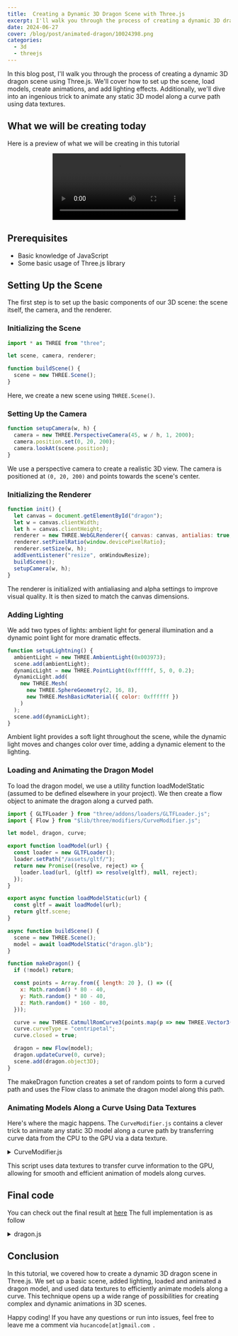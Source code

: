 ```yaml
---
title:  Creating a Dynamic 3D Dragon Scene with Three.js
excerpt: I'll walk you through the process of creating a dynamic 3D dragon scene using Three.js
date: 2024-06-27
cover: /blog/post/animated-dragon/10024398.png
categories:
  - 3d
  - threejs
---
```


In this blog post, I'll walk you through the process of creating a dynamic 3D dragon scene using Three.js. We'll cover how to set up the scene, load models, create animations, and add lighting effects. Additionally, we'll dive into an ingenious trick to animate any static 3D model along a curve path using data textures.

## What we will be creating today

Here is a preview of what we will be creating in this tutorial

<div style="width: 100%;text-align: center;">
    <video autoplay loop controls>
    <source src="/blog/post/animated-dragon/dragon-600-20s.webm">
    </video>
</div>

## Prerequisites
- Basic knowledge of JavaScript
- Some basic usage of Three.js library

## Setting Up the Scene

The first step is to set up the basic components of our 3D scene: the scene itself, the camera, and the renderer.

### Initializing the Scene

```js
import * as THREE from "three";

let scene, camera, renderer;

function buildScene() {
  scene = new THREE.Scene();
}
```

Here, we create a new scene using `THREE.Scene()`.

### Setting Up the Camera

```js
function setupCamera(w, h) {
  camera = new THREE.PerspectiveCamera(45, w / h, 1, 2000);
  camera.position.set(0, 20, 200);
  camera.lookAt(scene.position);
}
```

We use a perspective camera to create a realistic 3D view. The camera is positioned at `(0, 20, 200)` and points towards the scene's center.

### Initializing the Renderer

```js
function init() {
  let canvas = document.getElementById("dragon");
  let w = canvas.clientWidth;
  let h = canvas.clientHeight;
  renderer = new THREE.WebGLRenderer({ canvas: canvas, antialias: true, alpha: true });
  renderer.setPixelRatio(window.devicePixelRatio);
  renderer.setSize(w, h);
  addEventListener("resize", onWindowResize);
  buildScene();
  setupCamera(w, h);
}
```
The renderer is initialized with antialiasing and alpha settings to improve visual quality. It is then sized to match the canvas dimensions.

### Adding Lighting

We add two types of lights: ambient light for general illumination and a dynamic point light for more dramatic effects.

```js
function setupLightning() {
  ambientLight = new THREE.AmbientLight(0x003973);
  scene.add(ambientLight);
  dynamicLight = new THREE.PointLight(0xffffff, 5, 0, 0.2);
  dynamicLight.add(
    new THREE.Mesh(
      new THREE.SphereGeometry(2, 16, 8),
      new THREE.MeshBasicMaterial({ color: 0xffffff })
    )
  );
  scene.add(dynamicLight);
}
```
Ambient light provides a soft light throughout the scene, while the dynamic light moves and changes color over time, adding a dynamic element to the lighting.

### Loading and Animating the Dragon Model

To load the dragon model, we use a utility function loadModelStatic (assumed to be defined elsewhere in your project). We then create a flow object to animate the dragon along a curved path.

```js
import { GLTFLoader } from "three/addons/loaders/GLTFLoader.js";
import { Flow } from "$lib/three/modifiers/CurveModifier.js";

let model, dragon, curve;

export function loadModel(url) {
  const loader = new GLTFLoader();
  loader.setPath("/assets/gltf/");
  return new Promise((resolve, reject) => {
    loader.load(url, (gltf) => resolve(gltf), null, reject);
  });
}

export async function loadModelStatic(url) {
  const gltf = await loadModel(url);
  return gltf.scene;
}

async function buildScene() {
  scene = new THREE.Scene();
  model = await loadModelStatic("dragon.glb");
}

function makeDragon() {
  if (!model) return;

  const points = Array.from({ length: 20 }, () => ({
    x: Math.random() * 80 - 40,
    y: Math.random() * 80 - 40,
    z: Math.random() * 160 - 80,
  }));

  curve = new THREE.CatmullRomCurve3(points.map(p => new THREE.Vector3(p.x, p.y, p.z)));
  curve.curveType = "centripetal";
  curve.closed = true;

  dragon = new Flow(model);
  dragon.updateCurve(0, curve);
  scene.add(dragon.object3D);
}

```

The makeDragon function creates a set of random points to form a curved path and uses the Flow class to animate the dragon model along this path.

### Animating Models Along a Curve Using Data Textures

Here's where the magic happens. The `CurveModifier.js` contains a clever trick to animate any static 3D model along a curve path by transferring curve data from the CPU to the GPU via a data texture.


<details>

<summary>CurveModifier.js</summary>

```js
// Original src: https://github.com/zz85/threejs-path-flow
const CHANNELS = 4;
const TEXTURE_WIDTH = 1024;
const TEXTURE_HEIGHT = 4;

import {
  DataTexture,
  DataUtils,
  RGBAFormat,
  HalfFloatType,
  RepeatWrapping,
  Mesh,
  InstancedMesh,
  LinearFilter,
  DynamicDrawUsage,
  Matrix4,
} from "three";

/**
 * Make a new DataTexture to store the descriptions of the curves.
 *
 * @param { number } numberOfCurves the number of curves needed to be described by this texture.
 */
export function initSplineTexture(numberOfCurves = 1) {
  const dataArray = new Uint16Array(
    TEXTURE_WIDTH * TEXTURE_HEIGHT * numberOfCurves * CHANNELS
  );
  const dataTexture = new DataTexture(
    dataArray,
    TEXTURE_WIDTH,
    TEXTURE_HEIGHT * numberOfCurves,
    RGBAFormat,
    HalfFloatType
  );

  dataTexture.wrapS = RepeatWrapping;
  dataTexture.wrapY = RepeatWrapping;
  dataTexture.magFilter = LinearFilter;
  dataTexture.minFilter = LinearFilter;
  dataTexture.needsUpdate = true;

  return dataTexture;
}

/**
 * Write the curve description to the data texture
 *
 * @param { DataTexture } texture The DataTexture to write to
 * @param { Curve } splineCurve The curve to describe
 * @param { number } offset Which curve slot to write to
 */
export function updateSplineTexture(texture, splineCurve, offset = 0) {
  const numberOfPoints = Math.floor(TEXTURE_WIDTH * (TEXTURE_HEIGHT / 4));
  splineCurve.arcLengthDivisions = numberOfPoints / 2;
  splineCurve.updateArcLengths();
  const points = splineCurve.getSpacedPoints(numberOfPoints);
  const frenetFrames = splineCurve.computeFrenetFrames(numberOfPoints, true);

  for (let i = 0; i < numberOfPoints; i++) {
    const rowOffset = Math.floor(i / TEXTURE_WIDTH);
    const rowIndex = i % TEXTURE_WIDTH;

    let pt = points[i];
    setTextureValue(
      texture,
      rowIndex,
      pt.x,
      pt.y,
      pt.z,
      0 + rowOffset + TEXTURE_HEIGHT * offset
    );
    pt = frenetFrames.tangents[i];
    setTextureValue(
      texture,
      rowIndex,
      pt.x,
      pt.y,
      pt.z,
      1 + rowOffset + TEXTURE_HEIGHT * offset
    );
    pt = frenetFrames.normals[i];
    setTextureValue(
      texture,
      rowIndex,
      pt.x,
      pt.y,
      pt.z,
      2 + rowOffset + TEXTURE_HEIGHT * offset
    );
    pt = frenetFrames.binormals[i];
    setTextureValue(
      texture,
      rowIndex,
      pt.x,
      pt.y,
      pt.z,
      3 + rowOffset + TEXTURE_HEIGHT * offset
    );
  }

  texture.needsUpdate = true;
}

function setTextureValue(texture, index, x, y, z, o) {
  const image = texture.image;
  const { data } = image;
  const i = CHANNELS * TEXTURE_WIDTH * o; // Row Offset
  data[index * CHANNELS + i + 0] = DataUtils.toHalfFloat(x);
  data[index * CHANNELS + i + 1] = DataUtils.toHalfFloat(y);
  data[index * CHANNELS + i + 2] = DataUtils.toHalfFloat(z);
  data[index * CHANNELS + i + 3] = DataUtils.toHalfFloat(1);
}

/**
 * Create a new set of uniforms for describing the curve modifier
 *
 * @param { DataTexture } Texture which holds the curve description
 */
export function getUniforms(splineTexture) {
  const uniforms = {
    spineTexture: { value: splineTexture },
    pathOffset: { type: "f", value: 0 }, // time of path curve
    pathSegment: { type: "f", value: 1 }, // fractional length of path
    spineOffset: { type: "f", value: 161 },
    spineLength: { type: "f", value: 400 },
    flow: { type: "i", value: 1 },
  };
  return uniforms;
}

export function modifyShader(material, uniforms, numberOfCurves = 1) {
  if (material.__ok) return;
  material.__ok = true;

  material.onBeforeCompile = (shader) => {
    if (shader.__modified) return;
    shader.__modified = true;

    Object.assign(shader.uniforms, uniforms);

    const vertexShader = `
		uniform sampler2D spineTexture;
		uniform float pathOffset;
		uniform float pathSegment;
		uniform float spineOffset;
		uniform float spineLength;
		uniform int flow;

		float textureLayers = ${TEXTURE_HEIGHT * numberOfCurves}.;
		float textureStacks = ${TEXTURE_HEIGHT / 4}.;

		${shader.vertexShader}
		`
      // chunk import moved in front of modified shader below
      .replace("#include <beginnormal_vertex>", "")

      // vec3 transformedNormal declaration overriden below
      .replace("#include <defaultnormal_vertex>", "")

      // vec3 transformed declaration overriden below
      .replace("#include <begin_vertex>", "")

      // shader override
      .replace(
        /void\s*main\s*\(\)\s*\{/,
        `
void main() {
#include <beginnormal_vertex>

vec4 worldPos = modelMatrix * vec4(position, 1.);

bool bend = flow > 0;
float xWeight = bend ? 0. : 1.;

#ifdef USE_INSTANCING
float pathOffsetFromInstanceMatrix = instanceMatrix[3][2];
float spineLengthFromInstanceMatrix = instanceMatrix[3][0];
float spinePortion = bend ? (worldPos.x + spineOffset) / spineLengthFromInstanceMatrix : 0.;
float mt = (spinePortion * pathSegment + pathOffset + pathOffsetFromInstanceMatrix)*textureStacks;
#else
float spinePortion = bend ? (worldPos.x + spineOffset) / spineLength : 0.;
float mt = (spinePortion * pathSegment + pathOffset)*textureStacks;
#endif

mt = mod(mt, textureStacks);
float rowOffset = floor(mt);

#ifdef USE_INSTANCING
rowOffset += instanceMatrix[3][1] * ${TEXTURE_HEIGHT}.;
#endif

vec3 spinePos = texture2D(spineTexture, vec2(mt, (0. + rowOffset + 0.5) / textureLayers)).xyz;
vec3 a =        texture2D(spineTexture, vec2(mt, (1. + rowOffset + 0.5) / textureLayers)).xyz;
vec3 b =        texture2D(spineTexture, vec2(mt, (2. + rowOffset + 0.5) / textureLayers)).xyz;
vec3 c =        texture2D(spineTexture, vec2(mt, (3. + rowOffset + 0.5) / textureLayers)).xyz;
mat3 basis = mat3(a, b, c);

vec3 transformed = basis
	* vec3(worldPos.x * xWeight, worldPos.y * 1., worldPos.z * 1.)
	+ spinePos;

vec3 transformedNormal = normalMatrix * (basis * objectNormal);
			`
      )
      .replace(
        "#include <project_vertex>",
        `vec4 mvPosition = modelViewMatrix * vec4( transformed, 1.0 );
				gl_Position = projectionMatrix * mvPosition;`
      );

    shader.vertexShader = vertexShader;
  };
}

/**
 * A helper class for making meshes bend aroudn curves
 */
export class Flow {
  /**
   * @param {Mesh} mesh The mesh to clone and modify to bend around the curve
   * @param {number} numberOfCurves The amount of space that should preallocated for additional curves
   */
  constructor(mesh, numberOfCurves = 1) {
    const obj3D = mesh.clone();
    const splineTexure = initSplineTexture(numberOfCurves);
    const uniforms = getUniforms(splineTexure);
    obj3D.traverse(function (child) {
      if (child instanceof Mesh || child instanceof InstancedMesh) {
        if (Array.isArray(child.material)) {
          const materials = [];

          for (const material of child.material) {
            const newMaterial = material.clone();
            modifyShader(newMaterial, uniforms, numberOfCurves);
            materials.push(newMaterial);
          }

          child.material = materials;
        } else {
          child.material = child.material.clone();
          modifyShader(child.material, uniforms, numberOfCurves);
        }
      }
    });

    this.curveArray = new Array(numberOfCurves);
    this.curveLengthArray = new Array(numberOfCurves);

    this.object3D = obj3D;
    this.splineTexure = splineTexure;
    this.uniforms = uniforms;
  }

  updateCurve(index, curve) {
    if (index >= this.curveArray.length)
      throw Error("Index out of range for Flow");
    const curveLength = curve.getLength();
    this.uniforms.spineLength.value = curveLength;
    this.curveLengthArray[index] = curveLength;
    this.curveArray[index] = curve;
    updateSplineTexture(this.splineTexure, curve, index);
  }

  moveAlongCurve(amount) {
    this.uniforms.pathOffset.value += amount;
  }
}
const matrix = new Matrix4();

/**
 * A helper class for creating instanced versions of flow, where the instances are placed on the curve.
 */
export class InstancedFlow extends Flow {
  /**
   *
   * @param {number} count The number of instanced elements
   * @param {number} curveCount The number of curves to preallocate for
   * @param {Geometry} geometry The geometry to use for the instanced mesh
   * @param {Material} material The material to use for the instanced mesh
   */
  constructor(count, curveCount, geometry, material) {
    const mesh = new InstancedMesh(geometry, material, count);
    mesh.instanceMatrix.setUsage(DynamicDrawUsage);
    mesh.frustumCulled = false;
    super(mesh, curveCount);

    this.offsets = new Array(count).fill(0);
    this.whichCurve = new Array(count).fill(0);
  }

  /**
   * The extra information about which curve and curve position is stored in the translation components of the matrix for the instanced objects
   * This writes that information to the matrix and marks it as needing update.
   *
   * @param {number} index of the instanced element to update
   */
  writeChanges(index) {
    matrix.makeTranslation(
      this.curveLengthArray[this.whichCurve[index]],
      this.whichCurve[index],
      this.offsets[index]
    );
    this.object3D.setMatrixAt(index, matrix);
    this.object3D.instanceMatrix.needsUpdate = true;
  }

  /**
   * Move an individual element along the curve by a specific amount
   *
   * @param {number} index Which element to update
   * @param {number} offset Move by how much
   */
  moveIndividualAlongCurve(index, offset) {
    this.offsets[index] += offset;
    this.writeChanges(index);
  }

  /**
   * Select which curve to use for an element
   *
   * @param {number} index the index of the instanced element to update
   * @param {number} curveNo the index of the curve it should use
   */
  setCurve(index, curveNo) {
    if (isNaN(curveNo))
      throw Error("curve index being set is Not a Number (NaN)");
    this.whichCurve[index] = curveNo;
    this.writeChanges(index);
  }
}
```
</details>


This script uses data textures to transfer curve information to the GPU, allowing for smooth and efficient animation of models along curves.

## Final code

You can check out the final result at [here](/dragon)
The full implementation is as follow

<details>
<summary>dragon.js</summary>

```js
import * as THREE from "three";
import { Flow } from "$lib/three/modifiers/CurveModifier.js";
import { loadModelStatic } from "$lib/utils.js";

let scene, camera, renderer, model;
let dragons = [];
let curves = [];
const clock = new THREE.Clock();
var time = 0;
let dynamicLight, ambientLight;
const CANVAS_ID = "dragon";
const ASPECT_RATIO = 0.75;

function getCurrentDragonCount() {
  return dragons.length;
}

async function buildScene() {
  scene = new THREE.Scene();
  model = await loadModelStatic("dragon.glb");
}
function setupCamera(w, h) {
  camera = new THREE.PerspectiveCamera(45, w / h, 1, 2000);
  camera.position.set(0, 20, 200);
  camera.lookAt(scene.position);
}

function setupLightning() {
  ambientLight = new THREE.AmbientLight(0x003973);
  scene.add(ambientLight);
  dynamicLight = new THREE.PointLight(0xffffff, 5, 0, 0.2);
  dynamicLight.add(
    new THREE.Mesh(
      new THREE.SphereGeometry(2, 16, 8),
      new THREE.MeshBasicMaterial({ color: 0xffffff })
    )
  );
  scene.add(dynamicLight);
}

function clearDragon() {
  dragons.forEach((dragon) => scene.remove(dragon.object3D));
  dragons = [];
  curves = [];
}

function makeDragon() {
  if (!model) {
    return;
  }
  const MIN_X = -40;
  const VAR_X = 80;
  const MIN_Y = -40;
  const VAR_Y = 80;
  const MIN_Z = -80;
  const VAR_Z = 160;
  const points = Array.from({ length: 20 }, (_) => {
    return {
      x: Math.random() * VAR_X + MIN_X,
      y: Math.random() * VAR_Y + MIN_Y,
      z: Math.random() * VAR_Z + MIN_Z,
    };
  });
  let curve = new THREE.CatmullRomCurve3(
    points.map((e) => new THREE.Vector3(e.x, e.y, e.z))
  );
  curve.curveType = "centripetal";
  curve.closed = true;
  let dragon = new Flow(model);
  dragon.updateCurve(0, curve);
  scene.add(dragon.object3D);
  dragons.push(dragon);
  curves.push(curve);
}

async function init() {
  let canvas = document.getElementById(CANVAS_ID);
  let w = canvas.clientWidth;
  let h = canvas.clientHeight; //w * ASPECT_RATIO;
  renderer = new THREE.WebGLRenderer({
    canvas: canvas,
    antialias: true,
    alpha: true,
  });
  renderer.setPixelRatio(window.devicePixelRatio);
  renderer.setSize(w, h);
  addEventListener("resize", onWindowResize);
  if (scene != null) {
    camera.aspect = w / h;
    camera.updateProjectionMatrix();
    return;
  }
  await buildScene();
  setupCamera(w, h);
  setupLightning();
  makeDragon();
}

function destroy() {
  renderer.dispose();
}

function onWindowResize() {
  let canvas = document.getElementById(CANVAS_ID);
  if (!canvas) {
    return;
  }
  canvas.style = "";
  let w = canvas.clientWidth;
  let h = canvas.clientHeight; //w * ASPECT_RATIO;
  camera.aspect = w / h;
  camera.updateProjectionMatrix();
  renderer.setSize(w, h);
}

function render() {
  time += clock.getDelta();
  for (let i = 0; i < dragons.length; i++) {
    dragons[i].updateCurve(0, curves[i]);
    dragons[i].moveAlongCurve(0.002);
  }
  if (dynamicLight) {
    dynamicLight.position.x = Math.sin(time * 0.7) * 30 + 20;
    dynamicLight.position.y = Math.cos(time * 0.5) * 40;
    dynamicLight.position.z = Math.cos(time * 0.3) * 30 + 20;
    dynamicLight.color.r = (Math.sin(time * 0.3) + 1.0) * 0.5;
    dynamicLight.color.g = (Math.sin(time * 0.7) + 1.0) * 0.5;
    dynamicLight.color.b = (Math.sin(time * 0.2) + 1.0) * 0.5;
  }
  if (ambientLight) {
    ambientLight.color.r = (Math.sin(time * 0.1) + 1.0) * 0.5;
    ambientLight.color.g = (Math.sin(time * 0.07) + 1.0) * 0.5;
    ambientLight.color.b = (Math.sin(time * 0.03) + 1.0) * 0.5;
  }
  if (renderer && scene && camera) {
    renderer.render(scene, camera);
  }
}

export {
  CANVAS_ID,
  init,
  destroy,
  render,
  getCurrentDragonCount,
  clearDragon,
  makeDragon,
};

```

</details>

## Conclusion

In this tutorial, we covered how to create a dynamic 3D dragon scene in Three.js. We set up a basic scene, added lighting, loaded and animated a dragon model, and used data textures to efficiently animate models along a curve. This technique opens up a wide range of possibilities for creating complex and dynamic animations in 3D scenes.

Happy coding! If you have any questions or run into issues, feel free to leave me a comment via `hucancode[at]gmail.com `.